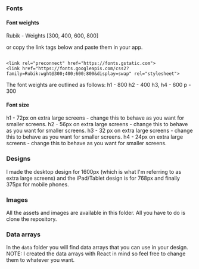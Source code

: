 ### Fonts

#### Font weights

Rubik - Weights [300, 400, 600, 800]

or copy the link tags below and paste them in your app.

```

<link rel="preconnect" href="https://fonts.gstatic.com">
<link href="https://fonts.googleapis.com/css2?family=Rubik:wght@300;400;600;800&display=swap" rel="stylesheet">

```

The font weights are outlined as follows:
h1 - 800
h2 - 400
h3, h4 - 600
p - 300

#### Font size

h1 - 72px on extra large screens - change this to behave as you want for smaller screens.
h2 - 56px on extra large screens - change this to behave as you want for smaller screens.
h3 - 32 px on extra large screens - change this to behave as you want for smaller screens.
h4 - 24px on extra large screens - change this to behave as you want for smaller screens.

### Designs

I made the desktop design for 1600px (which is what I'm referring to as extra large screens) and the iPad/Tablet design is for 768px and finally 375px for mobile phones.

### Images

All the assets and images are available in this folder. All you have to do is clone the repository.

### Data arrays

In the `data` folder you will find data arrays that you can use in your design. NOTE: I created the data arrays with React in mind so feel free to change them to whatever you want.

